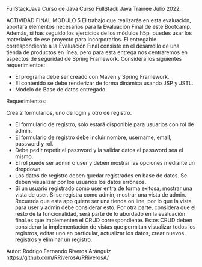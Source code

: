 FullStackJava
Curso de Java Curso FullStack Java Trainee Julio 2022.

ACTIVIDAD FINAL MODULO 5
El trabajo que realizarás en esta evaluación, aportará elementos necesarios para la
Evaluación Final de este Bootcamp. Además, si has seguido los ejercicios de los módulos
h5p, puedes usar los materiales de ese proyecto para incorporarlos.
El entregable correspondiente a la Evaluación Final consiste en el desarrollo de una
tienda de productos en línea, pero para esta entrega nos centraremos en aspectos de
seguridad de Spring Framework.
Considera los siguientes requerimientos:
- El programa debe ser creado con Maven y Spring Framework.
- El contenido se debe renderizar de forma dinámica usando JSP y JSTL.
- Modelo de Base de datos entregado.

Requerimientos:

Crea 2 formularios, uno de login y otro de registro.
- El formulario de registro, solo estará disponible para usuarios con rol de admin.
- El formulario de registro debe incluir nombre, username, email, password y rol.
- Debe pedir repetir el password y la validar datos el password sea el mismo.
- El rol puede ser admin o user y deben mostrar las opciones mediante un dropdown.
- Los datos de registro deben quedar registrados en base de datos. Se deben visualizar por los usuarios los datos erróneos.
- Si un usuario registrado como user entra de forma exitosa, mostrar una vista de user. Si se registra como admin, mostrar una vista de admin. Recuerda que esta
app quiere ser una tienda on line, por lo que la vista para user y admin debe considerar esto. Por otra parte, considera que el resto de la funcionalidad, será
parte de lo abordado en la evaluación final.es que implementen el CRUD correspondiente. Estos CRUD deben considerar la implementación de vistas que permitan visualizar todos los registros, editar uno en particular, actualizar los datos, crear nuevos registros y eliminar un registro.

Autor: Rodrigo Fernando Riveros Aránguiz https://github.com/RRiverosA/RRiverosA/
